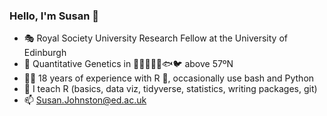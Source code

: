 ### Hello, I'm Susan 👋
- 🎭 Royal Society University Research Fellow at the University of Edinburgh 
- 🧬 Quantitative Genetics in 🦄🦌🐏🐖🐄🐟🐦 above 57ºN
- 👩‍💻 18 years of experience with R 👵, occasionally use bash and Python
- 🌱 I teach R (basics, data viz, tidyverse, statistics, writing packages, git)
- 📫 Susan.Johnston@ed.ac.uk


